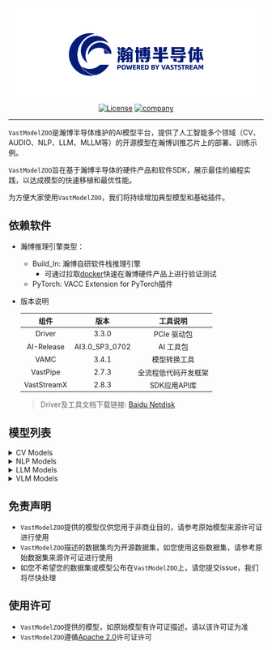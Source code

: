 <div id=top align="center">

![logo](./images/index/logo.png)
[![License](https://img.shields.io/badge/license-Apache_2.0-yellow)](LICENSE)
[![company](https://img.shields.io/badge/vastaitech.com-blue)](https://www.vastaitech.com/)


</div>

---

`VastModelZOO`是瀚博半导体维护的AI模型平台，提供了人工智能多个领域（CV、AUDIO、NLP、LLM、MLLM等）的开源模型在瀚博训推芯片上的部署、训练示例。

`VastModelZOO`旨在基于瀚博半导体的硬件产品和软件SDK，展示最佳的编程实践，以达成模型的快速移植和最优性能。

为方便大家使用`VastModelZOO`，我们将持续增加典型模型和基础插件。


## 依赖软件

- 瀚博推理引擎类型：
    - Build_In: 瀚博自研软件栈推理引擎
        - 可通过拉取[docker](./docs/docker/README.md)快速在瀚博硬件产品上进行验证测试
    - PyTorch: VACC Extension for PyTorch插件

- 版本说明

    |  组件 |    版本    |  工具说明  |
    | :------: | :------: | :------: |
    | Driver | 3.3.0 | PCIe 驱动包  |
    | AI-Release | AI3.0_SP3_0702 | AI 工具包 |
    | VAMC | 3.4.1 | 模型转换工具 |
    | VastPipe | 2.7.3 | 全流程低代码开发框架 |
    | VastStreamX | 2.8.3 | SDK应用API库   |

    > Driver及工具文档下载链接: [Baidu Netdisk](https://pan.baidu.com/s/5Lkb0SUPu7r_VdSH53zZWAA)

## 模型列表

<details><summary>CV Models</summary>


- classification

|  model |    codebase    |  model list |    model type | runtime |
| :------: | :------: | :------: | :------: | :-----: |
|  [CSPNet](./cv/classification/cspnet/README.md)  |   [timm](https://github.com/rwightman/pytorch-image-models/blob/v0.6.5/timm/models/cspnet.py)   |   <details> <summary>model name</summary><ul><li align="left">cspresnet50</li><li align="left">cspresnext50</li><li align="left">cspdarknet53</li></ul></details>   |    classification    |   Build_In    |
|  [CSPNet](./cv/classification/cspnet/README.md)  |  [mmcls](https://github.com/open-mmlab/mmclassification/blob/v0.23.1/configs/cspnet/README.md)  |   <details> <summary>model name</summary><ul><li align="left">cspresnet50</li><li align="left">cspresnext50</li><li align="left">cspdarknet53</li></ul></details>   |    classification    |   Build_In    |
|  [CSPNet](./cv/classification/cspnet/README.md)  |   [ppcls](https://github.com/PaddlePaddle/PaddleClas/blob/v2.4.0/docs/zh_CN/models/Others.md)   |  <details> <summary>model name</summary><ul><li align="left">cspdarknet53</li></ul></details>   |    classification    |   Build_In    |
|  [EfficientNet](./cv/classification/efficientnet/README.md)     |    [timm](https://github.com/rwightman/pytorch-image-models/blob/v0.6.5/timm/models/efficientnet.py)    |    <details> <summary>model name</summary><ul><li align="left">efficientnet_b0</li><li align="left">efficientnet_b1</li><li align="left">efficientnet_b2</li><li align="left">efficientnet_b3</li><li align="left">efficientnet_b4</li><li align="left">tf_efficientnet_b5</li><li align="left">tf_efficientnet_b6</li><li align="left">tf_efficientnet_b7</li><li align="left">tf_efficientnet_b8</li></ul></details>    |    classification    |    Build_In    |
|  [EfficientNet_v2](./cv/classification/efficientnet_v2/README.md)  |    [timm](https://github.com/rwightman/pytorch-image-models/blob/v0.6.5/timm/models/efficientnet.py)    |  <details> <summary>model name</summary><ul><li align="left">efficientnetv2_rw_t</li><li align="left">efficientnetv2_rw_s</li><li align="left">efficientnetv2_rw_m</li></ul></details>  |    classification    |   Build_In    |
|  [MobileNet_v2](./cv/classification/mobilenet_v2/README.md)     | [torchvision](https://github.com/pytorch/vision/blob/v0.9.0/torchvision/models/mobilenetv2.py)  |   <details> <summary>model name</summary><ul><li align="left">mobilenetv2</li></ul></details>   |    classification    |   Build_In    |
|  [MobileNet_v2](./cv/classification/mobilenet_v2/README.md)     |  [timm](https://github.com/rwightman/pytorch-image-models/blob/master/timm/models/efficientnet.py#L92)  |   <details> <summary>model name</summary><ul><li align="left">mobilenetv2</li></ul></details>   |    classification    |   Build_In    |
|  [MobileNet_v2](./cv/classification/mobilenet_v2/README.md)     |    [mmcls](https://github.com/open-mmlab/mmclassification/blob/master/mmcls/models/backbones/mobilenet_v2.py)     |   <details> <summary>model name</summary><ul><li align="left">mobilenetv2</li></ul></details>   |    classification    |   Build_In    |
|  [MobileNet_v2](./cv/classification/mobilenet_v2/README.md)     |   [keras](https://github.com/keras-team/keras/blob/v2.9.0/keras/applications/mobilenet_v2.py)   |   <details> <summary>model name</summary><ul><li align="left">mobilenetv2</li></ul></details>   |    classification    |   Build_In    |
|  [MobileNet_v2](./cv/classification/mobilenet_v2/README.md)     |   [ppcls](https://github.com/PaddlePaddle/PaddleClas/blob/v2.4.0/ppcls/arch/backbone/model_zoo/mobilenet_v2.py)   |   <details> <summary>model name</summary><ul><li align="left">mobilenet_v2_x0.25</li><li align="left">mobilenet_v2_x0.5</li><li align="left">mobilenet_v2_x0.75</li><li align="left">mobilenet_v2</li><li align="left">mobilenet_v2_x1.5</li><li align="left">mobilenet_v2_x2.0</li><li align="left">mobilenet_v2_ssld</li></ul></details>    |    classification    |   Build_In    |
|  [MobileNet_v3](./cv/classification/mobilenet_v3/README.md)     | [torchvision](https://github.com/pytorch/vision/blob/v0.9.0/torchvision/models/mobilenetv3.py)  |   <details> <summary>model name</summary><ul><li align="left">mobilenet_v3_small</li><li align="left">mobilenet_v3_large</li></ul></details>    |    classification    |   Build_In    |
|  [MobileNet_v3](./cv/classification/mobilenet_v3/README.md)     |    [timm](https://github.com/rwightman/pytorch-image-models/blob/v0.6.5/timm/models/mobilenetv3.py) |     <details> <summary>model name</summary><ul><li align="left">mobilenet_v3_x1.0</li><li align="left">mobilenet_v3_small_x0.5</li><li align="left">mobilenet_v3_small_x0.75</li><li align="left">mobilenet_v3_small_x1.0</li><li align="left">mobilenet_v3_large_x1.0</li></ul></details> |    classification    |   Build_In    |
|  [MobileNet_v3](./cv/classification/mobilenet_v3/README.md)     |   [ppcls](https://github.com/PaddlePaddle/PaddleClas/blob/v2.4.0/ppcls/arch/backbone/legendary_models/mobilenet_v3.py)    | <details> <summary>model name</summary><ul><li align="left">mobilenet_v3_small_x0.35</li><li align="left">mobilenet_v3_small_x0.35_ssld</li><li align="left">mobilenet_v3_small_x0.5</li><li align="left">mobilenet_v3_small_x0.75</li><li align="left">mobilenet_v3_small_x1.0</li><li align="left">mobilenet_v3_small_x1.0_ssld</li><li align="left">mobilenet_v3_small_x1.25</li><li align="left">mobilenet_v3_large_x0.35</li><li align="left">mobilenet_v3_large_x0.5</li><li align="left">mobilenet_v3_large_x0.75</li><li align="left">mobilenet_v3_large_x1.0</li><li align="left">mobilenet_v3_large_x1.0_ssld</li><li align="left">mobilenet_v3_large_x1.25</li></ul></details> |    classification    |   Build_In    |
|  [MobileNet_v3](./cv/classification/mobilenet_v3/README.md)     | [showlo](https://github.com/ShowLo/MobileNetV3) | <details> <summary>model name</summary><ul><li align="left">mobilenet_v3_small</li></ul></details>  |    classification    |   Build_In    |
|  [MobileNet_v3](./cv/classification/mobilenet_v3/README.md)     |   [sqlai](https://github.com/xiaolai-sqlai/mobilenetv3)   |   <details> <summary>model name</summary><ul><li align="left">mobilenet_v3_small</li><li align="left">mobilenet_v3_large</li></ul></details>    |    classification    |   Build_In    |
|  [MobileViT](./cv/classification/mobilevit/README.md) |  [apple](https://github.com/apple/ml-cvnets)   |    <details> <summary>model name</summary><ul><li align="left">mobilevit-s</li></ul></details>    |    classification    |   Build_In   |
|  [RepOPT](./cv/classification/repopt/README.md)  |  [official](https://github.com/DingXiaoH/RepOptimizers)   |  <details> <summary>model name</summary><ul><li align="left">RepOpt-VGG-B1</li><li align="left">RepOpt-VGG-B2</li><li align="left">RepOpt-VGG-L1</li><li align="left">RepOpt-VGG-L2</li></ul></details>   |    classification    |   Build_In    |
| [RepVGG](./cv/classification/repvgg/README.md)  | [official](https://github.com/DingXiaoH/RepVGG) |  <details> <summary>model name</summary><ul><li align="left">RepVGG-A0</li><li align="left">RepVGG-A1</li><li align="left">RepVGG-A2</li><li align="left">RepVGG-B0</li><li align="left">RepVGG-B1</li><li align="left">RepVGG-B2</li><li align="left">RepVGG-B1g2</li><li align="left">RepVGG-B1g4</li><li align="left">RepVGG-B2g4</li><li align="left">RepVGG-B3</li><li align="left">RepVGG-B3g4</li></ul></details>  |    classification    |   Build_In   |
|  [ResNeSt](./cv/classification/resnest/README.md) |   [official](https://github.com/zhanghang1989/ResNeSt)    |    <details> <summary>model name</summary><ul><li align="left">resnest50</li><li align="left">resnest101</li><li align="left">resnest200</li><li align="left">resnest269</li></ul></details>    |    classification    |   Build_In    |
|  [ResNet](./cv/classification/resnet/README.md)  |   [timm](https://github.com/rwightman/pytorch-image-models/blob/v0.6.5/timm/models/resnet.py)   |   <details> <summary>model name</summary><ul><li align="left">resnet18</li><li align="left">resnet26</li><li align="left">resnet34</li><li align="left">resnet50</li><li align="left">resnet101</li><li align="left">resnet152</li><li align="left">gluon_resnet18_v1b</li><li align="left">gluon_resnet34_v1b</li><li align="left">gluon_resnet50_v1b</li><li align="left">gluon_resnet50_v1c</li><li align="left">gluon_resnet50_v1d</li><li align="left">gluon_resnet50_v1s</li><li align="left">gluon_resnet101_v1b</li><li align="left">gluon_resnet101_v1c</li><li align="left">gluon_resnet101_v1d</li><li align="left">gluon_resnet101_v1s</li><li align="left">gluon_resnet152_v1b</li><li align="left">gluon_resnet152_v1c</li><li align="left">gluon_resnet152_v1d</li><li align="left">gluon_resnet152_v1s</li></ul></details>    |    classification    |   Build_In    |
|  [ResNet](./cv/classification/resnet/README.md)  |    [torchvision](https://github.com/pytorch/vision/blob/v0.9.0/torchvision/models/resnet.py)    |  <details> <summary>model name</summary><ul><li align="left">resnet18</li><li align="left">resnet34</li><li align="left">resnet50</li><li align="left">resnet101</li><li align="left">resnet152</li></ul></details> |    classification    |   Build_In    |
|  [ResNet](./cv/classification/resnet/README.md)  |  [mmcls](https://github.com/open-mmlab/mmclassification/blob/v0.23.2/configs/resnet/README.md)  |  <details> <summary>model name</summary><ul><li align="left">resnet18</li><li align="left">resnet34</li><li align="left">resnet50</li><li align="left">resnet101</li><li align="left">resnet152</li></ul></details> |    classification    |   Build_In    |
|  [ResNet](./cv/classification/resnet/README.md)  |   [ppcls](https://github.com/PaddlePaddle/PaddleClas/blob/v2.4.0/docs/zh_CN/models/ResNet.md)   |  <details> <summary>model name</summary><ul><li align="left">resnet18</li><li align="left">resnet18_vd</li><li align="left">resnet34</li><li align="left">resnet34_vd</li><li align="left">resnet34_vd_ssld</li><li align="left">resnet50</li><li align="left">resnet50_vc</li><li align="left">resnet50_vd</li><li align="left">resnet50_vd_ssld</li><li align="left">resnet101</li><li align="left">resnet101_vd</li><li align="left">resnet101_vd_ssld</li><li align="left">resnet152</li><li align="left">resnet152_vd</li><li align="left">resnet200_vd</li></ul></details>  |    classification    |   Build_In    |
|  [ResNet](./cv/classification/resnet/README.md)  |  [keras](https://github.com/keras-team/keras/blob/2.3.1/keras/applications/resnet.py)   |     <details> <summary>model name</summary><ul><li align="left">resnet50</li><li align="left">resnet50v2</li><li align="left">resnet101</li><li align="left">resnet101v2</li><li align="left">resnet152</li><li align="left">resnet152v2</li></ul></details> |    classification    |   Build_In    |
|  [ResNet](./cv/classification/resnet/README.md)  | [oneflow](https://github.com/Oneflow-Inc/vision/blob/main/flowvision/models/resnet.py)  |  <details> <summary>model name</summary><ul><li align="left">resnet18</li><li align="left">resnet34</li><li align="left">resnet50</li><li align="left">resnet101</li><li align="left">resnet152</li></ul></details> |    classification    |   Build_In    |
|  [ResNeXt](./cv/classification/resnext/README.md) |   [timm](https://github.com/rwightman/pytorch-image-models/blob/v0.6.5/timm/models/resnet.py)   |     <details> <summary>model name</summary><ul><li align="left">resnext50_32x4d</li><li align="left">resnext50d_32x4d</li><li align="left">resnext101_32x8d</li><li align="left">resnext101_64x4d</li><li align="left">tv_resnext50_32x4d</li></ul></details>     |    classification    |   Build_In    |
|  [ResNeXt](./cv/classification/resnext/README.md) |    [torchvision](https://github.com/pytorch/vision/blob/v0.9.0/torchvision/models/resnet.py)    | <details> <summary>model name</summary><ul><li align="left">resnext50_32x4d</li><li align="left">resnext101_32x8d</li></ul></details> |    classification    |   Build_In    |
|  [ResNeXt](./cv/classification/resnext/README.md) | [mmcls](https://github.com/open-mmlab/mmclassification/blob/v0.23.2/configs/resnext/README.md)  | <details> <summary>model name</summary><ul><li align="left">resnext50_32x4d</li><li align="left">resnext101_32x4d</li><li align="left">resnext101_32x8d</li><li align="left">resnext152_32x4d</li></ul></details> |    classification    |   Build_In    |
|  [ResNeXt](./cv/classification/resnext/README.md) |    [ppcls](https://github.com/PaddlePaddle/PaddleClas/blob/v2.4.0/docs/zh_CN/models/SEResNext_and_Res2Net.md)     |   <details> <summary>model name</summary><ul><li align="left">resnext50_32x4d</li><li align="left">resnext50_64x4d</li><li align="left">resnext50_vd_32x4d</li><li align="left">resnext50_vd_64x4d</li><li align="left">resnext101_32x4d</li><li align="left">resnext101_64x4d</li><li align="left">resnext101_vd_32x4d</li><li align="left">resnext101_vd_64x4d</li><li align="left">resnext152_32x4d</li><li align="left">resnext152_64x4d</li><li align="left">resnext152_vd_32x4d</li><li align="left">resnext152_vd_64x4d</li><li align="left">resnext101_32x8d_wsl</li><li align="left">resnext101_32x16d_wsl</li><li align="left">resnext101_32x32d_wsl</li></ul></details>    |    classification    |   Build_In    |
| [SENet](./cv/classification/senet/README.md) |   [timm](https://github.com/rwightman/pytorch-image-models/blob/v0.6.5/timm/models/resnet.py)   |   <details> <summary>model name</summary><ul><li align="left">seresnet50</li><li align="left">seresnet152d</li><li align="left">seresnext26d_32x4d</li><li align="left">seresnext26t_32x4d</li><li align="left">seresnext50_32x4d</li><li align="left">seresnext101_32x8d</li><li align="left">seresnext101d_32x8d</li><li align="left">legacy_seresnet18</li><li align="left">legacy_seresnet34</li><li align="left">legacy_seresnet50</li><li align="left">legacy_senet154</li><li align="left">legacy_seresnext26_32x4d</li><li align="left">legacy_seresnext50_32x4d</li><li align="left">legacy_seresnext101_32x4d</li><li align="left">legacy_seresnet101</li><li align="left">legacy_seresnet152</li></ul></details>   |    classification    |   Build_In   |
| [Swin](./cv/classification/swin_transformer/README.md) |  [microsoft](https://github.com/microsoft/Swin-Transformer?tab=readme-ov-file)   |    <details> <summary>model name</summary><ul><li align="left">swin-b</li></ul></details>    |    classification    |   Build_In   |
| [ViT](./cv/classification/vision_transformer/README.md) |  [huggingface](https://huggingface.co/google/vit-base-patch16-224)   |    <details> <summary>model name</summary><ul><li align="left">vit-base-patch16-224</li></ul></details>    |    classification    |   Build_In   |


- object detection

|  model |    codebase    |  model list |    model type | runtime |
| :------: | :------: | :------: | :------: | :-----: |
| [CenterNet](./cv/detection/centernet/README.md)  |    [official](https://github.com/xingyizhou/CenterNet)    | <details> <summary>model name</summary><ul><li align="left">centernet_res18</li></ul></details> |   object detection   | Build_In | 
| [DETR](./cv/detection/detr/README.md)  |   [facebook](https://github.com/facebookresearch/detr?tab=readme-ov-file)   | <details> <summary>model name</summary><ul><li align="left">detr_res50</li></ul></details> |   object detection   | Build_In |
| [Grounding-DINO](./cv/detection/grounding_dino/README.md)  |   [official](https://github.com/IDEA-Research/GroundingDINO)   | <details> <summary>model name</summary><ul><li align="left">groundingdino_swint_ogc</li><li align="left">groundingdino_swinb_cogcoor</li></ul></details> |   object detection   | Build_In |
| [RT-DETR](./cv/detection/rtdetr/README.md)  |   [official](https://github.com/lyuwenyu/RT-DETR)   | <details> <summary>model name</summary><ul><li align="left">rtdetr_r18vd</li></ul></details> |   object detection   | Build_In |
| [YOLO-World](./cv/detection/yolo_world/README.md)  |   [official](https://github.com/AILab-CVC/YOLO-World)   | <details> <summary>model name</summary><ul><li align="left">yolo_world_v2_l</li></ul></details> |   object detection   | Build_In | 
|  [Yolov3](./cv/detection/yolov3/README.md)   |  [pytorch(u)](https://github.com/ultralytics/yolov3/tree/v9.5.0)  | <details> <summary>model name</summary><ul><li align="left">yolov3</li><li align="left">yolov3-spp</li><li align="left">yolov3-tiny</li></ul></details> |   object detection   |   Buid_In    |
|  [Yolov4](./cv/detection/yolov4/README.md)   | [darknet](https://github.com/AlexeyAB/darknet)  |  <details> <summary>model name</summary><ul><li align="left">yolov4</li><li align="left">yolov4_tiny</li><li align="left">yolov4_csp</li><li align="left">yolov4_csp_swish</li><li align="left">yolov4_csp_x_swish</li><li align="left">yolov4x_mish</li></ul></details>  |   object detection   |  Buid_In    |
|  [Yolov4](./cv/detection/yolov4/README.md)   | [bubbliiiing](https://github.com/bubbliiiing/yolov4-pytorch)    |    <details> <summary>model name</summary><ul><li align="left">yolov4</li><li align="left">yolov4_tiny</li></ul></details>    |   object detection   |  Buid_In   |
|  [Yolov4](./cv/detection/yolov4/README.md)   | [tianxiaomo](https://github.com/Tianxiaomo/pytorch-YOLOv4) | <details> <summary>model name</summary><ul><li align="left">yolov4</li></ul></details>  |   object detection   |   Buid_In    |
| [Yolov5](./cv/detection/yolov5/README.md)  |  [pytorch(u)](https://github.com/ultralytics/yolov5/tree/v6.1)   | <details> <summary>model name</summary><ul><li align="left">yolov5n</li><li align="left">yolov5s</li><li align="left">yolov5m</li><li align="left">yolov5l</li><li align="left">yolov5x</li><li align="left">yolov5n6</li><li align="left">yolov5s6</li><li align="left">yolov5m6</li><li align="left">yolov5l6</li><li align="left">yolov5x6</li></ul></details> |   object detection   |   Build_In  |
| [Yolov5](./cv/detection/yolov5/README.md)  |  [mmyolo](https://github.com/open-mmlab/mmyolo/tree/v0.1.3/configs/yolov5)   | <details> <summary>model name</summary><ul><li align="left">yolov5n</li><li align="left">yolov5s</li><li align="left">yolov5m</li><li align="left">yolov5l</li><li align="left">yolov5n6</li><li align="left">yolov5s6</li><li align="left">yolov5m6</li><li align="left">yolov5l6</li></ul></details>  |   object detection   |  Build_In   |
| [yolov6](./cv/detection/yolov6/README.md) | [yolov6](https://github.com/meituan/YOLOv6) |  <details> <summary>model name</summary><ul><li align="left">YOLOv6-n</li><li align="left">YOLOv6-tiny</li><li align="left">YOLOv6-s</li></details> |  object detection   |  Build_In |  
| [yolov7](./cv/detection/yolov7/README.md) | [yolov7](https://github.com/WongKinYiu/yolov7) |  <details> <summary>model name</summary><ul><li align="left">YOLOv7</li><li align="left">YOLOv7x</li><li align="left">YOLOv7-w6</li><li align="left">YOLOv7-e6</li><li align="left">YOLOv7-d6</li><li align="left">YOLOv7-e6e</li></ul></details> |  object detection   |  Build_In |
| [yolov8](./cv/detection/yolov8/README.md) | [yolov8](https://github.com/ultralytics/ultralytics) |  <details> <summary>model name</summary><ul><li align="left">YOLOv8n</li><li align="left">YOLOv8s</li><li align="left">YOLOv8m</li><li align="left">YOLOv8b</li><li align="left">YOLOv8l</li><li align="left">YOLOv8x</li></ul></details> |  object detection   |  Build_In | 
| [yolov10](./cv/detection/yolov10/README.md) | [yolov10](https://github.com/THU-MIG/yolov10.git) |  <details> <summary>model name</summary><ul><li align="left">YOLOv10-N</li><li align="left">YOLOv10-S</li><li align="left">YOLOv10-M</li><li align="left">YOLOv10-B</li><li align="left">YOLOv10-L</li><li align="left">YOLOv10-X</li></ul></details> |  object detection   |  Build_In | 
|  [Yolov11](./cv/detection/yolov11/README.md)   | [official](https://github.com/ultralytics/ultralytics) |    <details> <summary>model name</summary><ul><li align="left">yolo11n</li><li align="left">yolo11s</li><li align="left">yolo11m</li><li align="left">yolo11l</li><li align="left">yolo11x</li></ul></details>    |   object detection   |   Build_In   | 
|  [Yolov12](./cv/detection/yolov12/README.md)   | [official](https://github.com/sunsmarterjie/yolov12.git) |    <details> <summary>model name</summary><ul><li align="left">yolov12n</li><li align="left">yolov12s</li><li align="left">yolov12m</li><li align="left">yolov12l</li><li align="left">yolov12x</li></ul></details>    |   object detection   |   Build_In   |
|   [Yolox](./cv/detection/yolox/README.md)    | [official](https://github.com/Megvii-BaseDetection/YOLOX) |   <details> <summary>model name</summary><ul><li align="left">yolox_s</li><li align="left">yolox_m</li><li align="left">yolox_l</li><li align="left">yolox_x</li><li align="left">yolox_darknet</li><li align="left">yolox_tiny</li><li align="left">yolox_nano</li></ul></details>   |   object detection   |   Build_In   |
|   [Yolox](./cv/detection/yolox/README.md)    |    [mmyolo](https://github.com/open-mmlab/mmyolo/blob/main/configs/yolox/README.md)     |    <details> <summary>model name</summary><ul><li align="left">yolox_s</li><li align="left">yolox_tiny</li></ul></details>    |   object detection   | Build_In |


- segmentation

|  model |    codebase    |  model list |    model type | runtime |
| :------: | :------: | :------: | :------: | :-----: | 
| [BiSeNet](./cv/segmentation/bisenet/README.md)  |     [pytorch](https://github.com/CoinCheung/BiSeNet/)     |   <details> <summary>model name</summary><ul><li align="left">bisenetv1</li><li align="left">bisenetv2</li></ul></details>    |     segmentation     | Build_In | 
| [BiSeNet](./cv/segmentation/bisenet/README.md)  |   [pytorch](https://github.com/zllrunning/face-parsing.PyTorch)   |  <details> <summary>model name</summary><ul><li align="left">bisenet</li><li align="left">bisenet_2class</li></ul></details>  |  face segmentation   | Build_In |
| [Deeplab_v3](./cv/segmentation/deeplab_v3/README.md)   | [pytorch](https://github.com/VainF/DeepLabV3Plus-Pytorch) |   <details> <summary>model name</summary><ul><li align="left">deeplabv3_resnet50</li><li align="left">deeplabv3_resnet101</li></ul></details>   |     segmentation     | Build_In | 
| [Deeplab_v3_plus](./cv/segmentation/deeplab_v3/README.md) | [pytorch](https://github.com/VainF/DeepLabV3Plus-Pytorch) |   <details> <summary>model name</summary><ul><li align="left">deeplabv3plus_resnet50</li><li align="left">deeplabv3plus_resnet101</li></ul></details>   |     segmentation     | Build_In | 
| [FCN](./cv/segmentation/fcn/README.md)    |    [pytorch](https://github.com/Tramac/awesome-semantic-segmentation-pytorch/blob/master/README.md) |  <details> <summary>model name</summary><ul><li align="left">fcn8s</li><li align="left">fcn16s</li><li align="left">fcn32s</li></ul></details>  |     segmentation     | Build_In | 
| [FCN](./cv/segmentation/fcn/README.md)    | [mmseg](https://github.com/open-mmlab/mmsegmentation/tree/master/configs/fcn) |   <details> <summary>model name</summary><ul><li align="left">fcn_r50_d8_20k</li><li align="left">fcn_r50_d8_40k</li><li align="left">fcn_r101_d8_20k</li><li align="left">fcn_r101_d8_40k</li></ul></details>    |     segmentation     | Build_In |
| [Human_Seg](./cv/segmentation/human_seg/README.md)    | [pytorch](https://github.com/thuyngch/Human-Segmentation-PyTorch) |    <details> <summary>model name</summary><ul><li align="left">unet_resnet18</li><li align="left">deeplabv3plus_resnet18</li></ul></details>    |  human segmentation  | Build_In |
| [Mask2Former](./cv/segmentation/mask2former/README.md)   |   [official](https://github.com/facebookresearch/Mask2Former)    |  <details> <summary>model name</summary><ul><li align="left">maskformer2_R50</li></ul></details>  |     instance segmentation     | Build_In | 
| [MODNet](./cv/segmentation/modnet/README.md) |  [official](https://github.com/ZHKKKe/MODNet)   | <details> <summary>model name</summary><ul><li align="left">modnet</li></ul></details>  |  matting   | Build_In | 
| [Unet](./cv/segmentation/unet/README.md)   |    [bubbliiiing](https://github.com/bubbliiiing/unet-pytorch) | <details> <summary>model name</summary><ul><li align="left">unet_vgg16</li><li align="left">unet_resnet50</li></ul></details> |     segmentation     | Build_In |
| [Unet](./cv/segmentation/unet/README.md)   |   [milesial](https://github.com/milesial/Pytorch-UNet)    |   <details> <summary>model name</summary><ul><li align="left">unet_scale0.5</li><li align="left">unet_scale1.0</li></ul></details>    |     segmentation     | Build_In | 
| [Unet](./cv/segmentation/unet/README.md)   |    [keras](https://github.com/zhixuhao/unet)    |  <details> <summary>model name</summary><ul><li align="left">unet</li></ul></details>   |     segmentation     | Build_In | 
| [Unet3P](./cv/segmentation/unet3p/README.md) |   [pytorch](https://github.com/avBuffer/UNet3plus_pth)    |  <details> <summary>model name</summary><ul><li align="left">unet3p</li><li align="left">unet3p_deepsupervision</li></ul></details>   |     segmentation     | Build_In | 
| [UnetPP](./cv/segmentation/unetpp/README.md) |   [pytorch](https://github.com/Andy-zhujunwen/UNET-ZOO)   | <details> <summary>model name</summary><ul><li align="left">unetpp</li></ul></details>  |     segmentation     | Build_In | 
| [Yolov8-seg](./cv/segmentation/yolov8_seg/README.md)   |  [ultralytics](https://github.com/ultralytics/ultralytics/tree/main)  |     <details> <summary>model name</summary><ul><li align="left">yolov8n-seg</li><li align="left">yolov8s-seg</li><li align="left">yolov8m-seg</li><li align="left">yolov8l-seg</li><li align="left">yolov8x-seg</li></ul></details>     |    instance segmentation | Build_In |


- face alignment

|  model |    codebase    |  model list |    model type | runtime |
| :------: | :------: | :------: | :------: | :-----: | 
| [PIPNet](./cv/face_alignment/pipnet/README.md)  |   [official](https://github.com/jhb86253817/PIPNet/tree/master)   | <details> <summary>model name</summary><ul><li align="left">pip_resnet18</li><li align="left">pip_resnet101</li><li align="left">pipnet_mobilenet_v2</li><li align="left">pipnet_mobilenet_v3</li></ul></details> |    face alignment    |   Build_In   |
| [PFLD](./cv/face_alignment/pfld/README.md)  |  [pytorch](https://github.com/polarisZhao/PFLD-pytorch)   |  <details> <summary>model name</summary><ul><li align="left">pfld</li></ul></details>   |    face alignment    |   Build_In   |


- face detection

|  model |    codebase    |  model list |    model type | runtime |
| :------: | :------: | :------: | :------: | :-----: | 
| [RetinaFace](./cv/face_detection/retinaface/README.md)  | [pytorch](https://github.com/biubug6/Pytorch_Retinaface)  |    <details> <summary>model name</summary><ul><li align="left">retinaface-resnet50</li><li align="left">retinaface-mobilenet0.25</li></ul></details>    |    face detection    |   Build_In   |
| [SCRFD](./cv/face_detection/scrfd/README.md) |  [insightface](https://github.com/deepinsight/insightface/tree/master/detection/scrfd)  |    <details> <summary>model name</summary><ul><li align="left">scrfd_500m</li><li align="left">scrfd_500m_bnkps</li><li align="left">scrfd_1g</li><li align="left">scrfd_2.5g</li><li align="left">scrfd_2.5g_bnkps</li><li align="left">scrfd_10g</li><li align="left">scrfd_10g_bnkps</li><li align="left">scrfd_34g</li></ul></details>    |    face detection    | Build_In |


- facial quality

|  model |    codebase    |  model list |    model type | runtime |
| :------: | :------: | :------: | :------: | :-----: |
| [SDD-FIQA](./cv/face_quality/sdd_fiqa/README.md) | [sdd_fiqa](https://github.com/Tencent/TFace/tree/quality) |    <details> <summary>model name</summary><ul><li align="left">sdd_fiqa</li></ul></details> |     face quality     |   Build_In |  


- face recognize

|  model |    codebase    |  model list |    model type | runtime |
| :------: | :------: | :------: | :------: | :-----: | 
| [FaceNet](./cv/face_recognize/facenet/README.md) |  [tensorflow](https://github.com/davidsandberg/facenet)   |   <details> <summary>model name</summary><ul><li align="left">facenet_vggface2</li><li align="left">facenet_casia_webface</li></ul></details>   |    face recognize    |   Build_In   |
| [FaceNet](./cv/face_recognize/facenet/README.md) |  [pytorch](https://github.com/timesler/facenet-pytorch)   |   <details> <summary>model name</summary><ul><li align="left">facenet_vggface2</li><li align="left">facenet_casia_webface</li></ul></details>   |    face recognize    |   Build_In   |


- facial attribute

|  model |    codebase    |  model list |    model type | runtime |
| :------: | :------: | :------: | :------: | :-----: |
| [FairFace](./cv/facial_attribute/fairface/README.md)   | [official](https://github.com/dchen236/FairFace) | <details> <summary>model name</summary><ul><li align="left">fairface_res34</li></ul></details>  |    face attribute    | Build_In |  


- image colorization

|  model |    codebase    |  model list |    model type | runtime |
| :------: | :------: | :------: | :------: | :-----: |
| [GPEN](./cv/image_colorization/gpen/README.md) |   [official](https://github.com/yangxy/GPEN)    | <details> <summary>model name</summary><ul><li align="left">gpen</li></ul></details> |    image colorization    | Build_In | 


- image retrieval

|  model |    codebase    |  model list |    model type | runtime |
| :------: | :------: | :------: | :------: | :-----: |
| [DINOv2](./cv/image_retrieval/dinov2/README.md)  |  [official](https://github.com/facebookresearch/dinov2)  |  <details> <summary>model name</summary><ul><li align="left">dinov2_vitl14_reg4</li></ul></details>  |   image_retrieval   | Build_In | 


- low light image enhancement

|  model |    codebase    |  model list |    model type | runtime |
| :------: | :------: | :------: | :------: | :-----: |
| [PairLIE](./cv/low_light_image_enhancement/pairlie/README.md)    |    [official](https://github.com/zhenqifu/PairLIE)    |  <details> <summary>model name</summary><ul><li align="left">pairlie</li></ul></details>  | low light image enhancement | Build_In |


- mot

|  model |    codebase    |  model list |    model type | runtime |
| :------: | :------: | :------: | :------: | :-----: |
| [ByteTrack](./cv/mot/bytetrack/README.md)   |   [official](https://github.com/ifzhang/ByteTrack)   |    <details> <summary>model name</summary><ul><li align="left">ByteTrack_ablation</li><li align="left">bytetrack_x_mot17</li><li align="left">bytetrack_l_mot17</li><li align="left">bytetrack_m_mot17</li><li align="left">bytetrack_s_mot17</li><li align="left">bytetrack_nano_mot17</li><li align="left">bytetrack_tiny_mot17</li><li align="left">bytetrack_x_mot20</li></ul></details>    |    mot |   Build_In   |
| [DeepSort](./cv/mot/deep_sort/README.md)   |   [pytorch](https://github.com/ZQPei/deep_sort_pytorch)   |    <details> <summary>model name</summary><ul><li align="left">fast reid</li></ul></details>    |    mot |   Build_In   |


- pose

|  model |    codebase    |  model list |    model type | runtime |
| :------: | :------: | :------: | :------: | :-----: |
| [OpenPose](./cv/pose/openpose/README.md)   |   [pytorch](https://github.com/Hzzone/pytorch-openpose)   |  <details> <summary>model name</summary><ul><li align="left">body model</li><li align="left">hand model</li></ul></details>   |    pose    | Build_In |
| [HRNet_Pose](./cv/pose/hrnet_pose/README.md) | [mmpose](https://github.com/open-mmlab/mmpose/blob/master/configs/body/2d_kpt_sview_rgb_img/associative_embedding/coco/higherhrnet_w32_coco_512x512.py) |   <details> <summary>model name</summary><ul><li align="left">hrnet_pose</li></ul></details>    |    pose    | Build_In |
| [Yolov8_Pose](./cv/pose/yolov8_pose/README.md)  |  [ultralytics](https://docs.ultralytics.com/tasks/pose/)  | <details> <summary>model name</summary><ul><li align="left">yolov8n_pose</li><li align="left">yolov8s_pose</li><li align="left">yolov8m_pose</li><li align="left">yolov8l_pose</li><li align="left">yolov8x_pose</li><li align="left">yolov8x_pose_p6</li></ul></details> |    pose    | Build_In |

- reid

|  model |    codebase    |  model list |    model type | runtime |
| :------: | :------: | :------: | :------: | :-----: |
|  [Fast_Reid](./cv/reid/fast_reid/README.md)  |     [official](https://github.com/JDAI-CV/fast-reid) |    <details> <summary>model name</summary><ul><li align="left">market_bot_R50</li><li align="left">market_bot_S50</li><li align="left">market_bot_R50_ibn</li><li align="left">market_bot_R101_ibn</li></ul></details>     |    reid    |   Build_In   |


- salient object detection

|  model |    codebase    |  model list |    model type | runtime |
| :------: | :------: | :------: | :------: | :-----: |
| [F3Net](./cv/salient_object_detection/f3net/README.md)  |  [official](https://github.com/weijun88/F3Net)  |  <details> <summary>model name</summary><ul><li align="left">f3net</li></ul></details>  |   salient object detection   | Build_In |
| [ISNet](./cv/salient_object_detection/isnet/README.md)  |  [official](https://github.com/xuebinqin/DIS)   |  <details> <summary>model name</summary><ul><li align="left">isnet</li></ul></details>  |   salient object detection   | Build_In |


- super_resolution

|  model |    codebase    |  model list |    model type | runtime |
| :------: | :------: | :------: | :------: | :-----: |
| [EDSR](./cv/super_resolution/edsr/README.md) |   [basicsr](https://github.com/XPixelGroup/BasicSR/blob/v1.4.2/docs/ModelZoo_CN.md#图像超分官方模型)    | <details> <summary>model name</summary><ul><li align="left">edsr_1x</li><li align="left">edsr_m2x</li></ul></details> |   super resolution   | Build_In |
| [EDSR](./cv/super_resolution/edsr/README.md) | [official](https://github.com/sanghyun-son/EDSR-PyTorch)  | <details> <summary>model name</summary><ul><li align="left">edsr_x2</li><li align="left">edsr_baseline_x2</li><li align="left">edsr_baseline_x4</li></ul></details> |   super resolution   | Build_In |
| [GPEN](./cv/super_resolution/gpen/README.md)  |   [official](https://github.com/yangxy/GPEN)    |  <details> <summary>model name</summary><ul><li align="left">gpen</li></ul></details>   |    face super resolution | Build_In |
|  [NCNet](./cv/super_resolution/ncnet/README.md)  |  [official](https://github.com/Algolzw/NCNet)   |  <details> <summary>model name</summary><ul><li align="left">ncnet</li></ul></details>  |   super resolution   | Build_In |
| [RCAN](./cv/super_resolution/rcan/README.md) | [official](https://github.com/yulunzhang/RCAN)  |    <details> <summary>model name</summary><ul><li align="left">rcan</li><li align="left">rcan2</li></ul></details>    |   super resolution   | Build_In |
| [RCAN](./cv/super_resolution/rcan/README.md) |     [basicsr](https://github.com/XPixelGroup/BasicSR)     |  <details> <summary>model name</summary><ul><li align="left">rcan</li></ul></details>   |   super resolution   | Build_In |
| [VDSR](./cv/super_resolution/vdsr/README.md) |    [pytorch](https://github.com/twtygqyy/pytorch-vdsr)    |  <details> <summary>model name</summary><ul><li align="left">vdsr</li></ul></details>   |   super resolution   | Build_In |


- text detection

|  model |    codebase    |  model list |    model type | runtime |
| :------: | :------: | :------: | :------: | :-----: |
| [DBNet](./cv/text_detection/dbnet/README.md) |   [ppocr](https://github.com/PaddlePaddle/PaddleOCR/blob/release/2.6/doc/doc_ch/algorithm_det_db.md)    |  <details> <summary>model name</summary><ul><li align="left">dbnet_mobilenet_v3</li><li align="left">dbnet_resnet50_vd</li><li align="left">ch_PP_OCRv3_det</li><li align="left">ch_PP_OCRv4_det</li><li align="left">en_PP_OCRv3_det</li></ul></details>  |    text detection     | Build_In |
| [DBNet](./cv/text_detection/dbnet/README.md) |    [official](https://github.com/MhLiao/DB) |  <details> <summary>model name</summary><ul><li align="left">dbnet_resnet18</li><li align="left">dbnet_resnet50</li></ul></details>   |    text detection     | Build_In |
| [DBNet](./cv/text_detection/dbnet/README.md) | [mmocr](https://github.com/open-mmlab/mmocr/tree/main/configs/textdet/dbnet)  |   <details> <summary>model name</summary><ul><li align="left">dbnet_resnet18_fpnc_1200e_icdar2015</li><li align="left">dbnet_resnet18_fpnc_1200e_totaltext</li><li align="left">dbnet_resnet18_fpnc_100k_synthtext</li><li align="left">dbnet_resnet50_1200e_icdar2015</li><li align="left">dbnet_resnet50_oclip_1200e_icdar2015</li></ul></details>    |    text detection     | Build_In |


- text recognition

|  model |    codebase    |  model list |    model type | runtime |
| :------: | :------: | :------: | :------: | :-----: |
| [CNN_CTC](./cv/text_recognition/cnn_ctc/README.md)    |     [pytorch](https://github.com/Media-Smart/vedastr)     |    <details> <summary>model name</summary><ul><li align="left">resnet_fc</li></ul></details>    |    ocr recognize     | Build_In |
| [CRNN](./cv/text_recognition/crnn/README.md) | [ppocr](https://github.com/PaddlePaddle/PaddleOCR/blob/v2.6.0/doc/doc_ch/algorithm_rec_crnn.md) |   <details> <summary>model name</summary><ul><li align="left">resnet34_vd</li></ul></details>   |    text recognition     | Build_In |
| [PPOCR_V4_REC](./cv/text_recognition/ppocr_v4_rec/README.md) | [ppocr](https://github.com/PaddlePaddle/PaddleOCR/blob/release/2.7/doc/doc_ch/PP-OCRv4_introduction.md) |   <details> <summary>model name</summary><ul><li align="left">ppocr_v4_rec</li></ul></details>   |    ocr recognize     | Build_In | 


</details>

<details><summary>NLP Models</summary>

- information extraction

|  model |    codebase    |  model list |    model type | runtime |
| :------: | :------: | :------: | :------: | :-----: |
|  [uie](./nlp/information_extraction/uie/README.md)  |   [uie_pytorch](https://github.com/HUSTAI/uie_pytorch)   |  <details> <summary>model name</summary><ul><li align="left">uie-base</li></ul></details>   | Information extraction  |  Build_In |


- named entity recognition

|  model |    codebase    |  model list |    model type | runtime |
| :------: | :------: | :------: | :------: | :-----: |
| [BERT](./nlp/named_entity_recognition/bert/README.md)   |  [huggingface](https://github.com/huggingface/transformers/blob/main/src/transformers/models/bert/modeling_bert.py) |  <details> <summary>model name</summary><ul><li align="left">bert_base_zh_ner-256</li></ul></details>  | named entity recognition |   Build_In   |
| [RoBERTa](./nlp/named_entity_recognition/roberta/README.md)     | [huggingface](https://github.com/huggingface/transformers/blob/main/src/transformers/models/roberta/modeling_roberta.py)  |  <details> <summary>model name</summary><ul><li align="left">roberta_wwm_ext_base_zh-256</li></ul></details>  | named entity recognition |   Build_In   |


- question answering

|  model |    codebase    |  model list |    model type | runtime |
| :------: | :------: | :------: | :------: | :-----: |
| [BERT](./nlp/question_answering/bert/README.md)   |    [tensorflow](https://github.com/google-research/bert)    | <details> <summary>model name</summary><ul><li align="left">bert_base_en_qa-384</li><li align="left">bert_large_en_qa-384</li></ul></details> | sentence classification |   Build_In   |
| [BERT](./nlp/question_answering/bert/README.md)   |    [huggingface](https://github.com/huggingface/transformers/blob/main/src/transformers/models/bert/modeling_bert.py) |  <details> <summary>model name</summary><ul><li align="left">bert_base_en_qa-384</li><li align="left">bert_large_en_qa-384</li></ul></details>  | sentence classification |   Build_In   |


- sentence classification

|  model |    codebase    |  model list |    model type | runtime |
| :------: | :------: | :------: | :------: | :-----: |
| [BERT](./nlp/sentence_classification/bert/README.md)   |    [tensorflow](https://github.com/google-research/bert)    | <details> <summary>model name</summary><ul><li align="left">bert_base_mrpc_cls-128</li><li align="left">bert_large_mrpc_cls-128</li></ul></details> | sentence classification |   Build_In   |
| [BERT](./nlp/sentence_classification/bert/README.md)   |    [huggingface](https://github.com/huggingface/transformers/blob/main/src/transformers/models/bert/modeling_bert.py) |  <details> <summary>model name</summary><ul><li align="left">bert_base_mrpc_cls-128</li><li align="left">bert_base_mrpc_cls-512</li><li align="left">bert_large_mrpc_cls-128</li><li align="left">bert_large_mrpc_cls-512</li><li align="left">bert_base_imdb_cls-128</li><li align="left">bert_base_sst2_cls-128</li></ul></details>    | sentence classification |   Build_In   |
| [BERT](./nlp/sentence_classification/bert/README.md)   |  [modelscope](https://www.modelscope.cn/models/iic/nlp_structbert_sentiment-classification_chinese-base/summary)   |  <details> <summary>model name</summary><ul><li align="left">nlp_structbert_sentiment-classification_chinese-base</li></ul></details>   | sentence classification |   Build_In   |
| [Electra](./nlp/sentence_classification/electra/README.md) |  [CIB](https://drive.google.com/drive/folders/1ii0Kz6nxZujiMkoMozrWLbBCGpjmWqh2?usp=sharing)   |   <details> <summary>model name</summary><ul><li align="left">electra_small-512</li></ul></details>   | sentence classification |   Build_In   |
| [Electra](./nlp/sentence_classification/electra/README.md) |  [huggingface](https://github.com/huggingface/transformers/blob/main/src/transformers/models/electra/modeling_electra.py)   |   <details> <summary>model name</summary><ul><li align="left">electra_small_dc_mrpc-128</li><li align="left">electra_small_gen_mrpc-128</li><li align="left">electra_base_dc_mrpc-128</li><li align="left">electra_base_gen_mrpc-128</li><li align="left">electra_large_dc_mrpc-128</li></ul></details>    | sentence classification |   Build_In   |
| [RoBERTa](./nlp/sentence_classification/roberta/README.md) | [huggingface](https://github.com/huggingface/transformers/blob/main/src/transformers/models/roberta/modeling_roberta.py)  |  <details> <summary>model name</summary><ul><li align="left">roberta_base_en_cls-128</li></ul></details>  | sentence classification |   Build_In   |

- Text2Vec

|  model |    codebase    |  model list |    model type | runtime |
| :------: | :------: | :------: | :------: | :-----: |
| [bge]((./nlp/text2vec/bge/README.md)) | [huggingface](https://huggingface.co/BAAI/) |  <details> <summary>model name</summary><ul><li align="left">bge-reranker-base</li><li align="left">bge-reranker-large</li><li align="left">bge-reranker-v2-m3</li></ul></details> | Reranker model  |  Build_In |
| [bce](./nlp/text2vec/bce/README.md) | [huggingface](https://huggingface.co/maidalun1020/bce-reranker-base_v1) |  <details> <summary>model name</summary><ul><li align="left">bce-reranker-base_v1</li></ul></details> | Reranker model  |  Build_In |



</details>


<details><summary>LLM Models</summary>

|  model |    codebase    |  model list |    model type | runtime |
| :------: | :------: | :------: | :------: | :-----: |
| [LLaMA](./llm/llama/README.md) |   [huggingface](https://huggingface.co/meta-llama)    |   <details> <summary>model name</summary><ul><li align="left">meta-llama-33b</li></ul></details>   | large language model |   Build_In/PyTorch   |
| [LLaMA-2](./llm/llama2/README.md) |   [huggingface](https://huggingface.co/meta-llama)    |   <details> <summary>model name</summary><ul><li align="left">Llama-2-7b-hf</li><li align="left">Llama-2-7b-chat-hf</li><li align="left">Llama-2-13b-hf</li><li align="left">Llama-2-13b-chat-hf</li><li align="left">Llama-2-70b-hf</li><li align="left">Llama-2-70b-chat-hf</li></ul></details>   | large language model |   Build_In/PyTorch   |
| [LLaMA-3](./llm/llama3/README.md) |   [huggingface](https://huggingface.co/meta-llama)    |   <details> <summary>model name</summary><ul><li align="left">Meta-Llama-3-8B</li><li align="left">Meta-Llama-3-8B-Instruct</li><li align="left">Meta-Llama-3-70B</li><li align="left">Meta-Llama-3-70B-Instruct</li></ul></details>   | large language model |   Build_In/PyTorch   |
| [LLaMA-3.1](./llm/llama3/README.md) |   [huggingface](https://huggingface.co/meta-llama)    |   <details> <summary>model name</summary><ul><li align="left">Meta-Llama-3.1-8B</li><li align="left">Meta-Llama-3.1-8B-Instruct</li><li align="left">Meta-Llama-3.1-70B</li><li align="left">Meta-Llama-3.1-70B-Instruct</li></ul></details>   | large language model |   Build_In/PyTorch   |
| [LLaMA-3.2](./llm/llama3/README.md) |   [huggingface](https://huggingface.co/meta-llama)    |   <details> <summary>model name</summary><ul><li align="left">Llama-3.2-1B</li><li align="left">Llama-3.2-1B-Instruct</li><li align="left">Llama-3.2-3B</li><li align="left">Llama-3.2-3B-Instruct</li></details>   | large language model |   Build_In/PyTorch   |
| [LLaMA-3.3](./llm/llama3/README.md) |   [huggingface](https://huggingface.co/meta-llama)    |   <details> <summary>model name</summary><ul><li align="left">Llama-3.3-70B-Instruct</li></ul></details>   | large language model |   Build_In/PyTorch   |
| [Internlm2](./llm/internlm2/README.md) |   [huggingface](https://huggingface.co/internlm)    |   <details> <summary>model name</summary><ul><li align="left">internlm2-1_8b</li><li align="left">internlm2-chat-1_8b</li><li align="left">internlm2-7b</li><li align="left">internlm2-chat-7b</li><li align="left">internlm2-20b</li><li align="left">internlm2-chat-20b</li></ul></details>   | large language model |   Build_In/PyTorch   |
| [Internlm2_5](./llm/internlm2_5/README.md) |   [huggingface](https://huggingface.co/internlm)    |   <details> <summary>model name</summary><ul><li align="left">internlm2_5-1_8b</li><li align="left">internlm2_5-1_8b-chat</li><li align="left">internlm2_5-7b</li><li align="left">internlm2_5-7b-chat</li><li align="left">internlm2_5-20b</li><li align="left">internlm2_5-20b-chat</li></ul></details>   | large language model |   Build_In/PyTorch   |
| [Internlm3](./llm/internlm3/README.md) |   [huggingface](https://huggingface.co/internlm)    |   <details> <summary>model name</summary><ul><li align="left">internlm3-8b-instruct</li></ul></details>   | large language model |  Build_In/PyTorch   |
| [ChatGLM2](./llm/chatglm2/README.md) |   [huggingface](https://huggingface.co/THUDM/chatglm2-6b)    |   <details> <summary>model name</summary><ul><li align="left">chatglm2-6b</li></ul></details>   | large language model |   Build_In/PyTorch   |
| [ChatGLM3](./llm/chatglm3/README.md) |   [huggingface](https://huggingface.co/THUDM/chatglm2-6b)    |   <details> <summary>model name</summary><ul><li align="left">chatglm3-6b-base</li><li align="left">chatglm3-6b</li></ul></details>   | large language model |   Build_In/PyTorch   |
| [ChatGLM4](./llm/chatglm4/README.md) |   [huggingface](https://huggingface.co/THUDM/chatglm2-6b)    |   <details> <summary>model name</summary><ul><li align="left">glm-4-9b-hf</li><li align="left">glm-4-9b-chat-hf</li></ul></details>   | large language model |   Build_In/PyTorch   | 
| [BaiChuan2](./llm/baichuan2/README.md) |   [huggingface](https://huggingface.co/baichuan-inc)    |   <details> <summary>model name</summary><ul><li align="left">Baichuan2-7B-Base</li><li align="left">Baichuan2-7B-Chat</li><li align="left">Baichuan2-13B-Base</li><li align="left">Baichuan2-13B-Chat</li></ul></details>   | large language model |   Build_In/PyTorch   | 
| [Qwen1.5](./llm/qwen1.5/README.md) |   [huggingface](https://huggingface.co/Qwen)    |   <details> <summary>model name</summary><ul><li align="left">Qwen1.5-0.5B</li><li align="left">Qwen1.5-0.5B-Chat</li><li align="left">Qwen1.5-1.8B</li><li align="left">Qwen1.5-1.8B-Chat</li><li align="left">Qwen1.5-4B</li><li align="left">Qwen1.5-4B-Chat</li><li align="left">Qwen1.5-7B</li><li align="left">Qwen1.5-7B-Chat</li><li align="left">Qwen1.5-14B</li><li align="left">Qwen1.5-14B-Chat</li><li align="left">Qwen1.5-32B</li><li align="left">Qwen1.5-32B-Chat</li><li align="left">Qwen1.5-72B</li><li align="left">Qwen1.5-72B-Chat</li><li align="left">Qwen1.5-110B-Chat</li></ul></details>   | large language model |   Build_In/PyTorch   |
| [Qwen2](./llm/qwen2/README.md) |   [huggingface](https://huggingface.co/Qwen)    |   <details> <summary>model name</summary><ul><li align="left">Qwen2-0.5B</li><li align="left">Qwen2-0.5B-Instruct</li><li align="left">Qwen2-1.5B</li><li align="left">Qwen2-1.5B-Instruct</li><li align="left">Qwen2-7B</li><li align="left">Qwen2-7B-Instruct</li><li align="left">Qwen2-72B</li><li align="left">Qwen2-72B-Instruct</li></ul></details>   | large language model |   Build_In/PyTorch   |
| [Qwen2.5](./llm/qwen2/README.md) |   [huggingface](https://huggingface.co/Qwen)    |   <details> <summary>model name</summary><ul><li align="left">Qwen2.5-0.5B</li><li align="left">Qwen2.5-0.5B-Instruct</li><li align="left">Qwen2.5-1.5B</li><li align="left">Qwen2.5-1.5B-Instruct</li><li align="left">Qwen2.5-3B</li><li align="left">Qwen2.5-3B-Instruct</li><li align="left">Qwen2.5-7B</li><li align="left">Qwen2.5-7B-Instruct</li><li align="left">Qwen2.5-14B</li><li align="left">Qwen2.5-14B-Instruct</li><li align="left">Qwen2.5-32B</li><li align="left">Qwen2.5-32B-Instruct</li><li align="left">Qwen2.5-72B</li><li align="left">Qwen2.5-72B-Instruct</li></ul></details>   | large language model |   Build_In/PyTorch   |
| [QWQ](./llm/qwq/README.md) |   [huggingface](https://huggingface.co/Qwen)    |   <details> <summary>model name</summary><ul><li align="left">QwQ-32B-Preview</li><li align="left">QwQ-32B</li></ul></details>   | large language model |   Build_In/PyTorch   |
| [Qwen3](./llm/qwen3/README.md) |   [huggingface](https://huggingface.co/Qwen)    |   <details> <summary>model name</summary><ul><li align="left">Qwen3-0.6B</li><li align="left">Qwen3-1.7B</li><li align="left">Qwen3-4B</li><li align="left">Qwen3-8B</li><li align= "left" > Qwen3-4B-Instruct-2507 </li><li align= "left" > Qwen3-4B-Thinking-2507 </li></ul> </details>   | large language model |   Build_In/PyTorch   |
| [DeepSeek-R1-Distill](./llm/deepseek_r1/README.md) |   [huggingface](https://huggingface.co/deepseek-ai)    |   <details> <summary>model name</summary><ul><li align="left">DeepSeek-R1-Distill-Qwen-1.5B</li><li align="left">DeepSeek-R1-Distill-Qwen-7B</li><li align="left">DeepSeek-R1-Distill-Qwen-14B</li><li align="left">DeepSeek-R1-Distill-Qwen-32B</li><li align="left">DeepSeek-R1-Distill-Llama-8B</li><li align="left">DeepSeek-R1-Distill-Llama-70B</li></ul></details>   | large language model |   Build_In/PyTorch   |




|  model |    codebase    |  model list |    model type | runtime |
| :------: | :------: | :------: | :------: | :-----: |
|[Qwen2.5](./llm/qwen2/README.md) | [huggingface](https://hf-mirror.com/Qwen)| <details> <summary>model name</summary><ul><li align="left">Qwen2.5-7B-Instruct-GPTQ-Int4</li><li align="left">Qwen2.5-14B-Instruct-GPTQ-Int4</li><li align="left">Qwen2.5-32B-Instruct-GPTQ-Int4</li></ul></details> | large language model | vLLM |
| [Qwen3](./llm/qwen3/README.md) |   [huggingface](https://huggingface.co/Qwen)    |   <details> <summary>model name</summary><ul><li align="left">Qwen3-30B-A3B-FP8</li><li align="left">Qwen3-30B-A3B-Instruct-2507-FP8 </li><li align= "left" > Qwen3-30B-A3B-Thinking-2507-FP8 </li></ul> </details>   | large language model |   vLLM   |
| [DeepSeek-V3](./llm/deepseek_v3/README.md) |   [huggingface](https://huggingface.co/deepseek-ai)    |   <details> <summary>model name</summary><ul><li align="left">DeepSeek-V3-Base</li><li align="left">DeepSeek-V3</li><li align="left">DeepSeek-V3-0324</li></ul></details>   | large language model |   vLLM   |
| [DeepSeek-R1](./llm/deepseek_r1/README.md) |   [huggingface](https://huggingface.co/deepseek-ai)    |   <details> <summary>model name</summary><ul><li align="left">DeepSeek-R1</li><li align="left">DeepSeek-R1-0528</li></ul></details>   | large language model |   vLLM   |


</details>

<details><summary>VLM Models</summary>

|  model |    codebase    |  model list |    model type | runtime |
| :------: | :------: | :------: | :------: | :------: |
| [Qwen2-VL](./vlm/qwen2_vl/README.md) | [huggingface](https://hf-mirror.com/collections/Qwen/qwen2-vl-66cee7455501d7126940800d) |  <details> <summary>model name</summary><ul><li align="left">Qwen2-VL-2B-Instruct</li><li align="left">Qwen2-VL-7B-Instruct</li></ul></details> | vision-language model  |  Build_In/PyTorch |
| [Qwen2.5-VL](./vlm/qwen2_5_vl/README.md) | [huggingface](https://hf-mirror.com/collections/Qwen/qwen25-vl-6795ffac22b334a837c0f9a5) |  <details> <summary>model name</summary><ul><li align="left">Qwen2.5-VL-3B-Instruct</li><li align="left">Qwen2.5-VL-7B-Instruct</li><li align="left">Qwen2.5-VL-32B-Instruct</li></ul></details> | vision-language model  |  Build_In/PyTorch | 

</details>

## 免责声明
- `VastModelZOO`提供的模型仅供您用于非商业目的，请参考原始模型来源许可证进行使用
- `VastModelZOO`描述的数据集均为开源数据集，如您使用这些数据集，请参考原始数据集来源许可证进行使用
- 如您不希望您的数据集或模型公布在`VastModelZOO`上，请您提交issue，我们将尽快处理


## 使用许可
- `VastModelZOO`提供的模型，如原始模型有许可证描述，请以该许可证为准
- `VastModelZOO`遵循[Apache 2.0](LICENSE)许可证许可